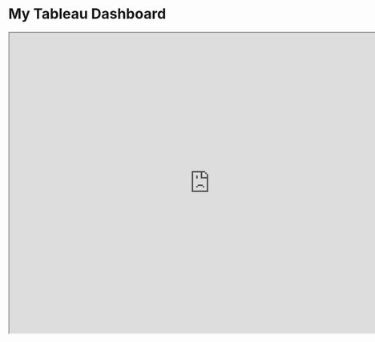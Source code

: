 
# My Tableau Dashboard

<iframe src="https://public.tableau.com/app/profile/ashwini.kondur1848/viz/SuperStoreAnalysis_AshwiniK/Dashboard1" width="800" height="600"></iframe>

